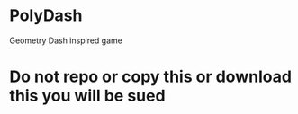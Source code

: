 # PolyDash
Geometry Dash inspired game


# Do not repo or copy this or download this you will be sued 


